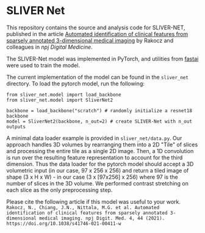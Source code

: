 # SLIVER Net

This repository contains the source and analysis code for SLIVER-NET, published in the article [Automated identification of clinical features from sparsely annotated 3-dimensional medical imaging](https://www.nature.com/articles/s41746-021-00411-w) by Rakocz and colleagues in _npj Digital Medicine_.

The SLIVER-Net model was implemented in PyTorch, and utilities from [fastai](https://docs.fast.ai/) were used to train the model.

The current implementation of the model can be found in the `sliver_net` directory. To load the pytorch model, run the following:

```
from sliver_net.model import load_backbone
from sliver_net.model import SliverNet2

backbone = load_backbone("scratch") # randomly initialize a resnet18 backbone
model = SliverNet2(backbone, n_out=2) # create SLIVER-Net with n_out outputs
```


A minimal data loader example is provided in `sliver_net/data.py`. Our approach handles 3D volumes by rearranging them into a 2D "Tile" of slices and processing the entire tile as a single 2D image. Then, a 1D convolution is run over the resulting feature representation to account for the third dimension. Thus the data loader for the pytorch model should accept a 3D volumetric input (in our case, 97 x 256 x 256) and return a tiled image of shape (3 x H x W) - in our case (3 x [97x256] x 256) where 97 is the number of slices in the 3D volume. We performed contrast stretching on each slice as the only preprocessing step.

Please cite the following article if this model was useful to your work.
`Rakocz, N., Chiang, J.N., Nittala, M.G. et al. Automated identification of clinical features from sparsely annotated 3-dimensional medical imaging. npj Digit. Med. 4, 44 (2021). https://doi.org/10.1038/s41746-021-00411-w`

